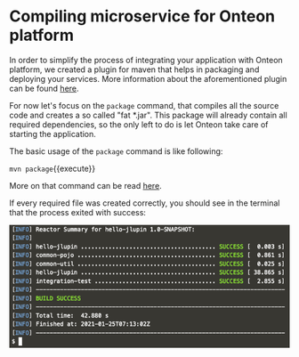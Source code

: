# Compiling microservice for Onteon platform

In order to simplify the process of integrating your application with Onteon platform, we created a plugin for maven that helps in packaging and deploying your services. More information about the aforementioned plugin can be found [here](https://jlupin.io/documentation/continuous-delivery-maven-plugin-161).

For now let's focus on the `package` command, that compiles all the source code and creates a so called "fat *.jar". This package will already contain all required dependencies, so the only left to do is let Onteon take care of starting the application.

The basic usage of the `package` command is like following:

`mvn package`{{execute}}

More on that command can be read [here](https://jlupin.io/documentation/continuous-delivery-maven-plugin-161/page/usage-create_fat_jar.html).

If every required file was created correctly, you should see in the terminal that the process exited with success:

![Maven package](assets/mvn-package.png)
